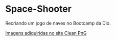 # Space-Shooter

Recriando um jogo de naves no Bootcamp da Dio.

[Imagens adiquiridas no site Clean PnG](https://www.cleanpng.com/)
